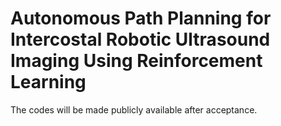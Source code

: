 # Autonomous Path Planning for Intercostal Robotic Ultrasound Imaging Using Reinforcement Learning

The codes will be made publicly available after acceptance.
